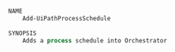 ﻿```PowerShell

NAME
    Add-UiPathProcessSchedule
    
SYNOPSIS
    Adds a process schedule into Orchestrator
    
    



```
